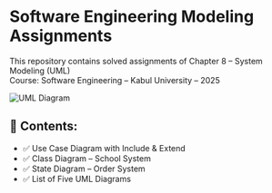 # Software Engineering Modeling Assignments

This repository contains solved assignments of Chapter 8 – System Modeling (UML)  
Course: Software Engineering – Kabul University – 2025

![UML Diagram](UML_Assignments.png)

## 📌 Contents:
- ✅ Use Case Diagram with Include & Extend
- ✅ Class Diagram – School System
- ✅ State Diagram – Order System
- ✅ List of Five UML Diagrams
